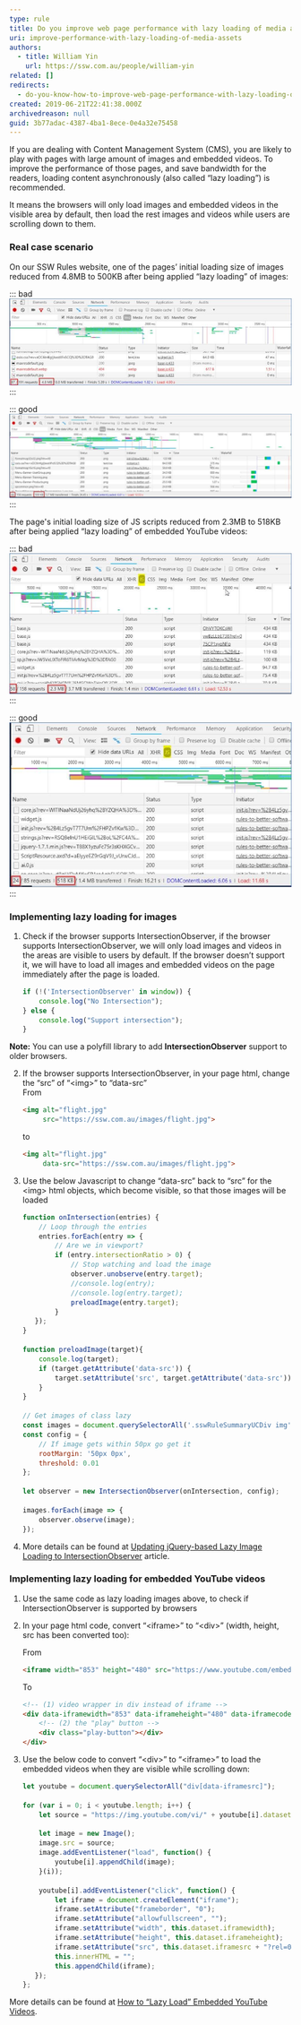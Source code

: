 ```yaml
---
type: rule
title: Do you improve web page performance with lazy loading of media assets?
uri: improve-performance-with-lazy-loading-of-media-assets
authors:
  - title: William Yin
    url: https://ssw.com.au/people/william-yin
related: []
redirects:
  - do-you-know-how-to-improve-web-page-performance-with-lazy-loading-of-media-assets
created: 2019-06-21T22:41:38.000Z
archivedreason: null
guid: 3b77adac-4387-4ba1-8ece-0e4a32e75458
---
```


If you are dealing with Content Management System (CMS), you are likely to play with pages with large amount of images and embedded videos. To improve the performance of those pages, and save bandwidth for the readers, loading content asynchronously (also called “lazy loading”) is recommended.

It means the browsers will only load images and embedded videos in the visible area by default, then load the rest images and videos while users are scrolling down to them.

<!--endintro-->

### Real case scenario

On our SSW Rules website, one of the pages’ initial loading size of images reduced from 4.8MB to 500KB after being applied “lazy loading” of images:

::: bad  
![Figure: Bad example - Load all images by default](/rules/improve-performance-with-lazy-loading-of-media-assets/load-images-1.jpg)  
:::

::: good  
![Figure: Good example - Do not load all images by default, only load them when they are visible while scrolling down the browsers](/rules/improve-performance-with-lazy-loading-of-media-assets/load-images-2.jpg)  
:::

The page's initial loading size of JS scripts reduced from 2.3MB to 518KB after being applied “lazy loading” of embedded YouTube videos:

::: bad  
![Figure: Bad example – Load all embedded YouTube videos by default](/rules/improve-performance-with-lazy-loading-of-media-assets/load-images-3.jpg)  
:::

::: good  
![Figure: Good example - Do not load all embedded YouTube videos by default, only load them when they are visible while scrolling down the browsers](/rules/improve-performance-with-lazy-loading-of-media-assets/load-images-4.jpg)  
:::

### Implementing lazy loading for images

1. Check if the browser supports IntersectionObserver, if the browser supports IntersectionObserver, we will only load images and videos in the areas are visible to users by default. If the browser doesn’t support it, we will have to load all images and embedded videos on the page immediately after the page is loaded.

    ```js
    if (!('IntersectionObserver' in window)) {
        console.log("No Intersection");
    } else {
        console.log("Support intersection");
    }
    ```

**Note:** You can use a polyfill library to add **IntersectionObserver** support to older browsers.

2. If the browser supports IntersectionObserver, in your page html, change the “src” of “&lt;img&gt;” to “data-src”  
    From

    ```html
    <img alt="flight.jpg" 
         src="https://ssw.com.au/images/flight.jpg">
    ```

    to

    ```html
    <img alt="flight.jpg" 
         data-src="https://ssw.com.au/images/flight.jpg">
    ```

3. Use the below Javascript to change “data-src” back to “src” for the &lt;img&gt; html objects, which become visible, so that those images will be loaded

    ```js
    function onIntersection(entries) {
        // Loop through the entries
        entries.forEach(entry => {
            // Are we in viewport?
            if (entry.intersectionRatio > 0) {
                // Stop watching and load the image
                observer.unobserve(entry.target);
                //console.log(entry);
                //console.log(entry.target);          
                preloadImage(entry.target);
            }
       });
    }

    function preloadImage(target){
        console.log(target);
        if (target.getAttribute('data-src')) {
            target.setAttribute('src', target.getAttribute('data-src'));
        } 
    }

    // Get images of class lazy
    const images = document.querySelectorAll('.sswRuleSummaryUCDiv img');
    const config = {
        // If image gets within 50px go get it
        rootMargin: '50px 0px',
        threshold: 0.01
    };

    let observer = new IntersectionObserver(onIntersection, config);
 
    images.forEach(image => {
        observer.observe(image);
    });
    ```

4. More details can be found at [Updating jQuery-based Lazy Image Loading to IntersectionObserver](https://www.hanselman.com/blog/updating-jquerybased-lazy-image-loading-to-intersectionobserver) article.

### Implementing lazy loading for embedded YouTube videos

1. Use the same code as lazy loading images above, to check if IntersectionObserver is supported by browsers
2. In your page html code, convert “&lt;iframe&gt;” to “&lt;div&gt;” (width, height, src has been converted too):

    From

    ```html
    <iframe width="853" height="480" src="https://www.youtube.com/embed/OhVYTOKCsWI" frameborder="0"></iframe>
    ```

    To

    ```html
    <!-- (1) video wrapper in div instead of iframe -->
    <div data-iframewidth="853" data-iframeheight="480" data-iframecode="OhVYTOKCsWI" data-iframesrc="https://www.youtube.com/embed/OhVYTOKCsWI" frameborder="0">
        <!-- (2) the "play" button -->
        <div class="play-button"></div>      
    </div>
    ```

3. Use the below code to convert “&lt;div&gt;” to “&lt;iframe&gt;” to load the embedded videos when they are visible while scrolling down:

    ```js
    let youtube = document.querySelectorAll("div[data-iframesrc]");
    
    for (var i = 0; i < youtube.length; i++) {    
        let source = "https://img.youtube.com/vi/" + youtube[i].dataset.iframecode + "/sddefault.jpg";
        
        let image = new Image();
        image.src = source;
        image.addEventListener("load", function() {
            youtube[i].appendChild(image);
        }(i));
        
        youtube[i].addEventListener("click", function() {
            let iframe = document.createElement("iframe");
            iframe.setAttribute("frameborder", "0");
            iframe.setAttribute("allowfullscreen", "");
            iframe.setAttribute("width", this.dataset.iframewidth);
            iframe.setAttribute("height", this.dataset.iframeheight);
            iframe.setAttribute("src", this.dataset.iframesrc + "?rel=0&showinfo=0&autoplay=1");
            this.innerHTML = "";
            this.appendChild(iframe);
       });    
    };
    ```

More details can be found at [How to “Lazy Load” Embedded YouTube Videos](https://webdesign.tutsplus.com/how-to-lazy-load-embedded-youtube-videos--cms-26743t).

